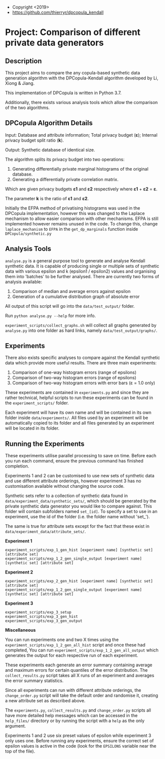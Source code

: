 * Copyright <2019> <Thierry Rakotoarivelo> 
* https://github.com/thierryr/dpcopula_kendall

Project: Comparison of different private data generators
==========================================================

Description
-----------
This project aims to compare the any copula-based synthetic data generation
algorithm with the DPCopula-Kendall algorithm developed by Li, Xiong & Jiang.

This implementation of DPCopula is written in Python 3.7.

Additionally, there exists various analysis tools which allow
the comparison of the two algorithms.

DPCopula Algorithm Details
--------------------------
Input: Database and attribute information; Total privacy budget (**ε**);
Internal privacy budget split ratio (**k**).

Output: Synthetic database of identical size.

The algorithm splits its privacy budget into two operations:

1. Generating differentially private marginal histograms of the original
database.
2. Generating a differentially private correlation matrix.

Which are given privacy budgets **ε1** and **ε2** respectively
where **ε1** + **ε2** = **ε**.

The parameter **k** is the ratio of **ε1** and **ε2**.

Initially the EFPA method of privatising histograms was used in the DPCopula
implementation, however this was changed to the Laplace mechanism to allow
easier comparison with other mechanisms. EFPA is still implemented however remains
unused in the code. To change this, change `laplace_mechanism` to `EFPA` in the `get_dp_marginals`
function inside `DPCopula/synthetic.py`

Analysis Tools
--------------
`analyse.py` is a general purpose tool to generate and analyse Kendall
synthetic data. It is capable of producing single or multiple sets of synthetic
data with various epsilon and k (epsilon1 / epsilon2) values and organising
them into 'batches' to be further analysed. There are currently two forms of
analysis available:

1. Comparison of median and average errors against epsilon
2. Generation of a cumulative distribution graph of absolute error

All output of this script will go into the `data/test_output/` folder.

Run `python analyse.py --help` for more info.

`experiment_scripts/collect_graphs.sh` will collect all graphs generated by `analyse.py` into one
folder as hard links, namely `data/test_output/graphs/`.

Experiments
-----------
There also exists specific analyses to compare against the Kendall synthetic data
which provide more useful results. There are three main experiments:

1. Comparison of one-way histogram errors (range of epsilons)
2. Comparison of two-way histogram errors (range of epsilons)
3. Comparison of two-way histogram errors with error bars (ε = 1.0 only)

These experiments are contained in `experiments.py` and since they are rather
technical, helpful scripts to run these experiments can be found in the
`experiment_scripts/` folder.

Each experiment will have its own name and will be contained in its own folder
inside `data/experiments/`. All files used by an experiment will be
automatically copied to its folder and all files generated by an experiment
will be located in its folder.

Running the Experiments
-----------------------
These experiments utilise parallel processing to save on time. Before each you
run each command, ensure the previous command has finished completion.

Experiments 1 and 2 can be customised to use new sets of synthetic data and use
different attribute orderings, however experiment 3 has no customisation
available without changing the source code.

Synthetic sets refer to a collection of synthetic data found in
`data/experiment_data/synthetic_sets/`, which should be generated by the private
synthetic data generator you would like to compare against.
This folder will contain subfolders
named `set_[id]`. To specify a set to use in an experiment, use the id of the
folder (i.e. the folder name without 'set\_').

The same is true for attribute sets except for the fact that these exist in
`data/experiment_data/attribute_sets/`.

**Experiment 1**

```
experiment_scripts/exp_1_gen_hist [experiment name] [synthetic set] [attribute set]
experiment_scripts/exp_1_2_gen_single_output [experiment name] [synthetic set] [attribute set]
```

**Experiment 2**

```
experiment_scripts/exp_2_gen_hist [experiment name] [synthetic set] [attribute set]
experiment_scripts/exp_1_2_gen_single_output [experiment name] [synthetic set] [attribute set]
```

**Experiment 3**

```
experiment_scripts/exp_3_setup
experiment_scripts/exp_3_gen_hist
experiment_scripts/exp_3_gen_output
```

**Miscellaneous**

You can run experiments one and two X times using the
`experiment_scripts/exp_1_2_gen_all_hist` script and once these had completed,
You can run `experiment_scripts/exp_1_2_gen_all_output` which generates the output
for each respective run of each experiment.

These experiments each generate an error summary containing average and maximum
errors for certain quantiles of the error distribution. The
`collect_results.py` script takes all X runs of an experiment and averages
the error summary statistics.

Since all experiments can run with different attribute orderings, the
`change_order.py` script will take the default order and randomise it, creating
a new attribute set as described above.

The `experiments.py`, `collect_results.py` and `change_order.py` scripts all have
more detailed help messages which can be accessed in the `help_files/`
directory or by running the script with a `help` as the only argument.

Experiments 1 and 2 use six preset values of epsilon while experiment 3 only
uses one. Before running any experiments, ensure the correct set of
epsilon values is active in the code (look for the `EPSILONS` variable near the
top of the file).
